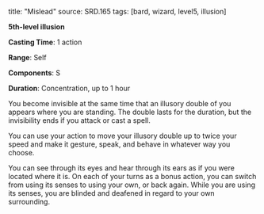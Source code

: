 title: "Mislead"
source: SRD.165
tags: [bard, wizard, level5, illusion]

**5th-level illusion**

**Casting Time**: 1 action

**Range**: Self

**Components**: S

**Duration**: Concentration, up to 1 hour

You become invisible at the same time that an illusory double of you appears where you are standing. The double lasts for the duration, but the invisibility ends if you attack or cast a spell.

You can use your action to move your illusory double up to twice your speed and make it gesture, speak, and behave in whatever way you choose.

You can see through its eyes and hear through its ears as if you were located where it is. On each of your turns as a bonus action, you can switch from using its senses to using your own, or back again. While you are using its senses, you are blinded and deafened in regard to your own surrounding.
